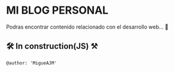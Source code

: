 # MI BLOG PERSONAL

Podras encontrar contenido relacionado con el desarrollo web... 🚀

## 🛠️ In construction(JS) ⚒️

```
@author: 'MigueAJM'
```
